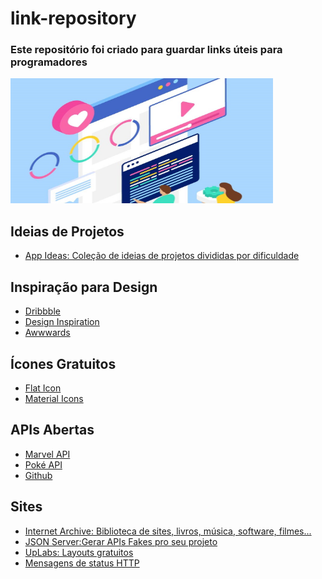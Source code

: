 # link-repository
<h3>Este repositório foi criado para guardar links úteis para programadores</h3>

<div><img src="images/teamWork.jpg" width="420" height="200"/></div>


## Ideias de Projetos
<ul>
  <li><a href="https://github.com/florinpop17/app-ideas" rel="nofollow">App Ideas: Coleção de ideias de projetos divididas por dificuldade</a></li>
</ul>

## Inspiração para Design
<ul>
  <li><a href="https://dribbble.com/" rel="nofollow">Dribbble</a></li>
  <li><a href="https://www.designspiration.com/" rel="nofollow">Design Inspiration</a></li>
  <li><a href="https://www.awwwards.com/" rel="nofollow">Awwwards</a></li>
</ul>

## Ícones Gratuitos
<ul>
  <li><a href="https://www.flaticon.com/" rel="nofollow">Flat Icon</a></li>
  <li><a href="https://material.io/resources/icons/?style=baseline" rel="nofollow">Material Icons</a></li>
</ul>

## APIs Abertas
<ul>
  <li><a href="https://developer.marvel.com/docs/" rel="nofollow">Marvel API</a></li>
  <li><a href="https://pokeapi.co/" rel="nofollow">Poké API</a></li>
  <li><a href="https://api.github.com/users/carollira" rel="nofollow">Github</a></li>
</ul>

## Sites
<ul>
  <li><a href="https://archive.org/" rel="nofollow">Internet Archive: Biblioteca de sites, livros, música, software, filmes...</a></li>
  <li><a href="https://github.com/typicode/json-server" rel="nofollow">JSON Server:Gerar APIs Fakes pro seu projeto</a></li>
  <li><a href="https://www.uplabs.com/" rel="nofollow">UpLabs: Layouts gratuitos</a></li>
  <li><a href="https://www.w3schools.com/tags/ref_httpmessages.asp" rel="nofollow">Mensagens de status HTTP</a></li>
</ul>


<!--
<ul>
  <li><a href="" rel="nofollow"></a></li>
</ul>
-->
